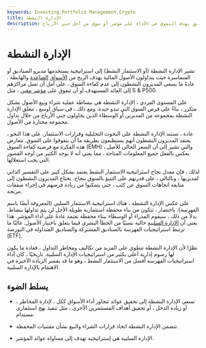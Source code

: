 ```yaml
---
keywords: Investing,Portfolio Management,Crypto
title: الإدارة النشطة
description: الإدارة النشطة. استراتيجية استثمار يستخدمها مديرو الصناديق بهدف التفوق في الأداء على مؤشر أو سوق من أجل جني الأرباح.
---
```


# الإدارة النشطة
تشير الإدارة النشطة (أو الاستثمار النشط) إلى استراتيجية يستخدمها مديرو الصناديق أو السماسرة حيث يتداولون الأصول المالية بهدف الربح من [الأسواق](/bearmarket) [الصاعدة](/bullmarket) والهابطة . عادةً ما يسعى المديرون النشطون إلى عدم كفاءة السوق ، على أمل أن تصل مراكزهم إلى العائد المستهدف أو أن تتفوق على [مؤشر معين](/index) ، مثل S & P500.

على المستوى الفردي ، الإدارة النشطة هي ببساطة عملية شراء وبيع الأصول بشكل متكرر ، بناءً على فرص السوق التي تبدو جيدة. ومع ذلك ، في سياق أوسع ، تتعلق الإدارة النشطة بمجموعة من المديرين أو الوسطاء الذين يحاولون جني الأرباح من خلال تداول مجموعة مختارة من الأصول.

عادة ، تستند الإدارة النشطة على البحوث التحليلية وقرارات الاستثمار. على هذا النحو ، يعتقد المديرون النشطون أنهم يستطيعون بطريقة ما أن يتفوقوا على السوق. تتعارض هذه الفكرة مع فرضية كفاءة السوق (EMH) ، والتي تشير إلى أن السعر الحالي للأصل يعكس بالفعل جميع المعلومات المتاحة ، مما يعني أنه لا يوجد الكثير من أوجه القصور التي يجب استغلالها.

لذلك ، فإن معدل نجاح استراتيجية الاستثمار النشط يعتمد بشكل كبير على التفسير الذاتي لمديريها ، وبالتالي ، على قدرتهم على التنبؤ بالسوق بنجاح. يحتاج المديرون النشطون إلى متابعة اتجاهات السوق عن كثب ، حتى يتمكنوا من زيادة فرصهم في إجراء صفقات مربحة.

على عكس الإدارة النشطة ، هناك استراتيجية الاستثمار السلبي (المعروفة أيضًا باسم الفهرسة). باختصار ، تتكون من بناء محفظة استثمارية طويلة الأجل لن يتم تداولها بنشاط. بدلاً من ذلك ، سيقوم المدراء أو الوسطاء ببناء محفظة تعتمد عادةً على أداء المؤشر. هذا يعني أن [الإدارة السلبية](/passivemanagement) خالية نسبيًا من الخطأ البشري فيما يتعلق باختيار الأصول. غالبًا ما ترتبط استراتيجيات الفهرسة بالصناديق المشتركة والصناديق المتداولة في البورصة (ETF).

نظرًا لأن الإدارة النشطة تنطوي على المزيد من تكاليف ومخاطر التداول ، فعادة ما يكون لها رسوم إدارية أعلى بكثير من استراتيجيات الإدارة السلبية. تاريخيًا ، كان أداء استراتيجيات الفهرسة أفضل من الاستثمار النشط ، وهو ما قد يفسر الزيادة الأخيرة في الاهتمام بالإدارة السلبية.

## يسلط الضوء

- تسعى الإدارة النشطة إلى تحقيق عوائد تتجاوز أداء الأسواق ككل ، لإدارة المخاطر ، أو زيادة الدخل ، أو تحقيق أهداف المستثمرين الأخرى ، مثل تنفيذ نهج استثماري مستدام.

- تتضمن الإدارة النشطة اتخاذ قرارات الشراء والبيع بشأن مقتنيات المحفظة.

- الإدارة السلبية هي إستراتيجية تهدف إلى مساواة عوائد المؤشر.

